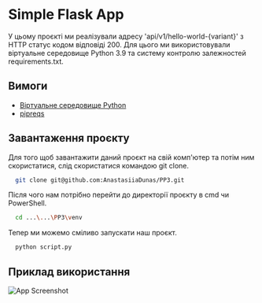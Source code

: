 
# Simple Flask App

У цьому проєкті ми реалізували адресу 'api/v1/hello-world-{variant}' з HTTP статус кодом відповіді 200. Для цього ми використовували віртуальне середовище Python 3.9 та систему контролю залежностей requirements.txt.



## Вимоги

 - [Віртуальне середовище Python](https://docs.python.org/3/library/venv.html)
 - [pipreqs](https://pypi.org/project/pipreqs/)

## Завантаження проєкту
Для того щоб завантажити даний проєкт на свій комп'ютер та потім ним скористатися, слід скористатися командою git clone.
```bash
  git clone git@github.com:AnastasiiaDunas/PP3.git
```
Після чого нам потрібно перейти до директорії проєкту в cmd чи PowerShell.
```bash
  cd ...\...\PP3\venv
```
Тепер ми можемо сміливо запускати наш проєкт.
```bash
  python script.py
```
## Приклад використання
![App Screenshot](https://snipboard.io/WMNOQe.jpg)